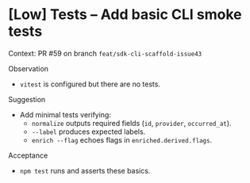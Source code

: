 # [Low] Tests – Add basic CLI smoke tests

Context: PR #59 on branch `feat/sdk-cli-scaffold-issue43`

Observation
- `vitest` is configured but there are no tests.

Suggestion
- Add minimal tests verifying:
  - `normalize` outputs required fields (`id`, `provider`, `occurred_at`).
  - `--label` produces expected labels.
  - `enrich --flag` echoes flags in `enriched.derived.flags`.

Acceptance
- `npm test` runs and asserts these basics.

